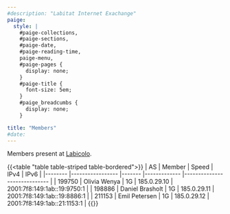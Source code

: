 ```yaml
---
#description: "Labitat Internet Exachange"
paige:
  style: |
    #paige-collections,
    #paige-sections,
    #paige-date,
    #paige-reading-time,
    paige-menu,
    #paige-pages {
      display: none;
    }
    #paige-title {
      font-size: 5em;
    }
    #paige_breadcumbs {
      display: none;
    }

title: "Members"
#date: 
---
```



Members present at [Labicolo](https://labitat.dk/wiki/Labicolo).

{{<table "table table-striped table-bordered">}}
| AS     	| Member          	| Speed 	| IPv4        	| IPv6                        	|
|--------	|-----------------	|-------	|-------------	|-----------------------------	|
| 199750 	| Olivia Wenya    	| 1G    	| 185.0.29.10 	| 2001:7f8:149:1ab::19:9750:1 	|
| 198886 	| Daniel Brasholt 	| 1G    	| 185.0.29.11 	| 2001:7f8:149:1ab::19:8886:1 	|
| 211153 	| Emil Petersen   	| 1G    	| 185.0.29.12 	| 2001:7f8:149:1ab::21:1153:1 	|
{{</table>}}
